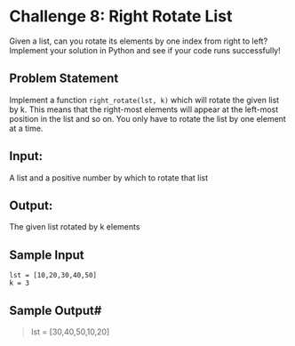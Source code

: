 # Challenge 8: Right Rotate List

Given a list, can you rotate its elements by one index from right to left? Implement your solution in Python and see if your code runs successfully!

## Problem Statement

Implement a function `right_rotate(lst, k)` which will rotate the given list by k. This means that the right-most elements will appear at the left-most position in the list and so on. You only have to rotate the list by one element at a time.

## Input:

A list and a positive number by which to rotate that list

## Output:

The given list rotated by k elements

## Sample Input

```
lst = [10,20,30,40,50]
k = 3
```

## Sample Output#

> lst = [30,40,50,10,20]
